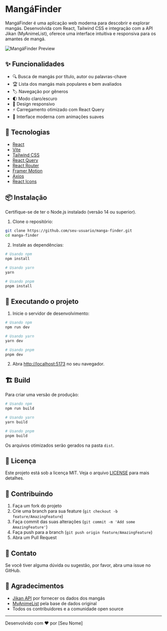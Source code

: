 # MangáFinder

MangáFinder é uma aplicação web moderna para descobrir e explorar mangás. Desenvolvida com React, Tailwind CSS e integração com a API Jikan (MyAnimeList), oferece uma interface intuitiva e responsiva para os amantes de mangá.

![MangáFinder Preview](public/preview.png)

## ✨ Funcionalidades

- 🔍 Busca de mangás por título, autor ou palavras-chave
- 🏆 Lista dos mangás mais populares e bem avaliados
- 🏷️ Navegação por gêneros
- 🌓 Modo claro/escuro
- 📱 Design responsivo
- ⚡ Carregamento otimizado com React Query
- 🎯 Interface moderna com animações suaves

## 🚀 Tecnologias

- [React](https://reactjs.org/)
- [Vite](https://vitejs.dev/)
- [Tailwind CSS](https://tailwindcss.com/)
- [React Query](https://tanstack.com/query/latest)
- [React Router](https://reactrouter.com/)
- [Framer Motion](https://www.framer.com/motion/)
- [Axios](https://axios-http.com/)
- [React Icons](https://react-icons.github.io/react-icons/)

## 📦 Instalação

Certifique-se de ter o Node.js instalado (versão 14 ou superior).

1. Clone o repositório:
```bash
git clone https://github.com/seu-usuario/manga-finder.git
cd manga-finder
```

2. Instale as dependências:
```bash
# Usando npm
npm install

# Usando yarn
yarn

# Usando pnpm
pnpm install
```

## 🚀 Executando o projeto

1. Inicie o servidor de desenvolvimento:
```bash
# Usando npm
npm run dev

# Usando yarn
yarn dev

# Usando pnpm
pnpm dev
```

2. Abra [http://localhost:5173](http://localhost:5173) no seu navegador.

## 🏗️ Build

Para criar uma versão de produção:

```bash
# Usando npm
npm run build

# Usando yarn
yarn build

# Usando pnpm
pnpm build
```

Os arquivos otimizados serão gerados na pasta `dist`.

## 📝 Licença

Este projeto está sob a licença MIT. Veja o arquivo [LICENSE](LICENSE) para mais detalhes.

## 🤝 Contribuindo

1. Faça um fork do projeto
2. Crie uma branch para sua feature (`git checkout -b feature/AmazingFeature`)
3. Faça commit das suas alterações (`git commit -m 'Add some AmazingFeature'`)
4. Faça push para a branch (`git push origin feature/AmazingFeature`)
5. Abra um Pull Request

## 📧 Contato

Se você tiver alguma dúvida ou sugestão, por favor, abra uma issue no GitHub.

## 🙏 Agradecimentos

- [Jikan API](https://jikan.moe/) por fornecer os dados dos mangás
- [MyAnimeList](https://myanimelist.net/) pela base de dados original
- Todos os contribuidores e a comunidade open source

---

Desenvolvido com ❤️ por [Seu Nome]
